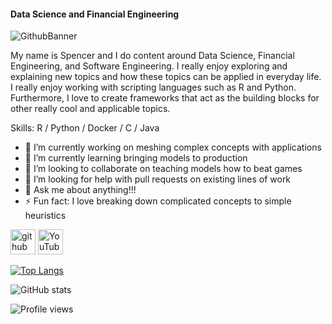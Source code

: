 #### Data Science and Financial Engineering
![GithubBanner](https://user-images.githubusercontent.com/67843086/135479344-743aa51e-e185-45df-b2dd-f853701314c8.png)



My name is Spencer and I do content around Data Science, Financial Engineering, and Software Engineering. I really enjoy exploring and explaining new topics and how these topics can be applied in everyday life. I really enjoy working with scripting languages such as R and Python. Furthermore, I love to create frameworks that act as the building blocks for other really cool and applicable topics.

Skills: R / Python / Docker / C / Java

- 🔭 I’m currently working on meshing complex concepts with applications 
- 🌱 I’m currently learning bringing models to production 
- 👯 I’m looking to collaborate on teaching models how to beat games 
- 🤔 I’m looking for help with pull requests on existing lines of work 
- 💬 Ask me about anything!!! 
- ⚡ Fun fact: I love breaking down complicated concepts to simple heuristics 


[<img src='https://cdn.jsdelivr.net/npm/simple-icons@3.0.1/icons/github.svg' alt='github' height='40'>](https://github.com/SpencerPao)  [<img src='https://cdn.jsdelivr.net/npm/simple-icons@3.0.1/icons/youtube.svg' alt='YouTube' height='40'>](https://www.youtube.com/c/SpencerPaoHere)  

[![Top Langs](https://github-readme-stats.vercel.app/api/top-langs/?username=SpencerPao)](https://github.com/anuraghazra/github-readme-stats)

![GitHub stats](https://github-readme-stats.vercel.app/api?username=SpencerPao&show_icons=true)  

![Profile views](https://gpvc.arturio.dev/SpencerPao)  
